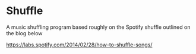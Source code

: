# Shuffle

A music shuffling program based roughly on the Spotify shuffle outlined on the blog below

https://labs.spotify.com/2014/02/28/how-to-shuffle-songs/
